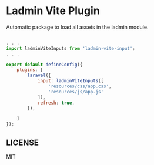 # Ladmin Vite Plugin

Automatic package to load all assets in the ladmin module.

```js

. . . 
import ladminViteInputs from 'ladmin-vite-input';
. . . 

export default defineConfig({
    plugins: [
        laravel({
            input: ladminViteInputs([
                'resources/css/app.css',
                'resources/js/app.js'
            ]),
            refresh: true,
        }),

    ]
});

```

## LICENSE
MIT